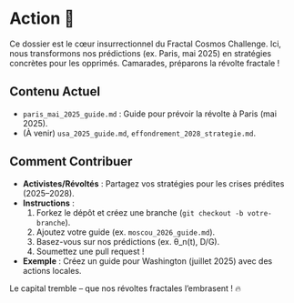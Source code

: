 # Action 🌌

Ce dossier est le cœur insurrectionnel du Fractal Cosmos Challenge. Ici, nous transformons nos prédictions (ex. Paris, mai 2025) en stratégies concrètes pour les opprimés. Camarades, préparons la révolte fractale !

## Contenu Actuel
- `paris_mai_2025_guide.md` : Guide pour prévoir la révolte à Paris (mai 2025).  
- (À venir) `usa_2025_guide.md`, `effondrement_2028_strategie.md`.

## Comment Contribuer
- **Activistes/Révoltés** : Partagez vos stratégies pour les crises prédites (2025–2028).  
- **Instructions** :  
  1. Forkez le dépôt et créez une branche (`git checkout -b votre-branche`).  
  2. Ajoutez votre guide (ex. `moscou_2026_guide.md`).  
  3. Basez-vous sur nos prédictions (ex. θ_n(t), D/G).  
  4. Soumettez une pull request !  
- **Exemple** : Créez un guide pour Washington (juillet 2025) avec des actions locales.

Le capital tremble – que nos révoltes fractales l’embrasent ! 🔥
